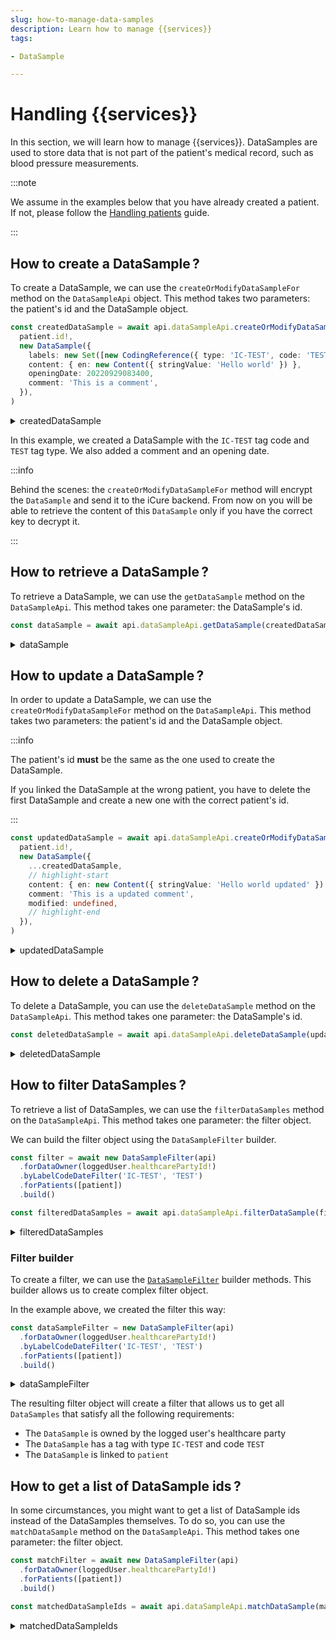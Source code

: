 ```yaml
---
slug: how-to-manage-data-samples
description: Learn how to manage {{services}}
tags:

- DataSample

---
```


# Handling {{services}}

In this section, we will learn how to manage {{services}}. DataSamples are used to store data that is not part of the
patient's medical record, such as blood pressure measurements.

:::note

We assume in the examples below that you have already created a patient. If not, please follow
the [Handling patients](/{{sdk}}/how-to/how-to-manage-patients) guide.

:::

## How to create a DataSample&#8239;?

To create a DataSample, we can use the `createOrModifyDataSampleFor` method on the `DataSampleApi` object. This method
takes two parameters: the patient's id and the DataSample object.

<!-- file://code-samples/{{sdk}}/how-to/datasamples/index.mts snippet:create a dataSample-->
```typescript
const createdDataSample = await api.dataSampleApi.createOrModifyDataSampleFor(
  patient.id!,
  new DataSample({
    labels: new Set([new CodingReference({ type: 'IC-TEST', code: 'TEST' })]),
    content: { en: new Content({ stringValue: 'Hello world' }) },
    openingDate: 20220929083400,
    comment: 'This is a comment',
  }),
)
```
<!-- output://code-samples/{{sdk}}/how-to/datasamples/createdDataSample.txt -->
<details>
<summary>createdDataSample</summary>

```json
{
  "id": "4b59d528-6c22-430f-8fc7-61f44b5e716b",
  "qualifiedLinks": {},
  "batchId": "f73812c1-3e39-46c7-a6f5-f83f5e7508c6",
  "index": 0,
  "valueDate": 20230328100138,
  "openingDate": 20220929083400,
  "created": 1679997698795,
  "modified": 1679997698795,
  "author": "f7ec463c-44b4-414e-9e7f-f2cc0967cc01",
  "responsible": "b16baab3-b6a3-42a0-b4b5-8dc8e00cc806",
  "comment": "This is a comment",
  "identifiers": [],
  "healthcareElementIds": {},
  "canvasesIds": {},
  "content": {
    "en": {
      "stringValue": "Hello world",
      "compoundValue": [],
      "ratio": [],
      "range": []
    }
  },
  "codes": {},
  "labels": {},
  "systemMetaData": {
    "secretForeignKeys": [
      "daf17f76-fc81-470b-b0b8-4918f2cc383f"
    ],
    "cryptedForeignKeys": {
      "b16baab3-b6a3-42a0-b4b5-8dc8e00cc806": {}
    },
    "delegations": {
      "b16baab3-b6a3-42a0-b4b5-8dc8e00cc806": {}
    },
    "encryptionKeys": {
      "b16baab3-b6a3-42a0-b4b5-8dc8e00cc806": {}
    }
  }
}
```
</details>

In this example, we created a DataSample with the `IC-TEST` tag code and `TEST` tag type. We also added a comment and an
opening date.

:::info

Behind the scenes: the `createOrModifyDataSampleFor` method will encrypt the `DataSample` and send it to the iCure backend. From now on you will be able to retrieve the content of this `DataSample` only if you have the correct key to decrypt it.

:::

## How to retrieve a DataSample&#8239;?

To retrieve a DataSample, we can use the `getDataSample` method on the `DataSampleApi`. This method takes one
parameter: the DataSample's id.

<!-- file://code-samples/{{sdk}}/how-to/datasamples/index.mts snippet:get a dataSample-->
```typescript
const dataSample = await api.dataSampleApi.getDataSample(createdDataSample.id!)
```
<!-- output://code-samples/{{sdk}}/how-to/datasamples/dataSample.txt -->
<details>
<summary>dataSample</summary>

```json
{
  "id": "4b59d528-6c22-430f-8fc7-61f44b5e716b",
  "qualifiedLinks": {},
  "batchId": "f73812c1-3e39-46c7-a6f5-f83f5e7508c6",
  "index": 0,
  "valueDate": 20230328100138,
  "openingDate": 20220929083400,
  "created": 1679997698795,
  "modified": 1679997698795,
  "author": "f7ec463c-44b4-414e-9e7f-f2cc0967cc01",
  "responsible": "b16baab3-b6a3-42a0-b4b5-8dc8e00cc806",
  "comment": "This is a comment",
  "identifiers": [],
  "healthcareElementIds": {},
  "canvasesIds": {},
  "content": {
    "en": {
      "stringValue": "Hello world",
      "compoundValue": [],
      "ratio": [],
      "range": []
    }
  },
  "codes": {},
  "labels": {},
  "systemMetaData": {
    "secretForeignKeys": [
      "daf17f76-fc81-470b-b0b8-4918f2cc383f"
    ],
    "cryptedForeignKeys": {
      "b16baab3-b6a3-42a0-b4b5-8dc8e00cc806": {}
    },
    "delegations": {
      "b16baab3-b6a3-42a0-b4b5-8dc8e00cc806": {}
    },
    "encryptionKeys": {
      "b16baab3-b6a3-42a0-b4b5-8dc8e00cc806": {}
    }
  }
}
```
</details>

## How to update a DataSample&#8239;?

In order to update a DataSample, we can use the `createOrModifyDataSampleFor` method on the `DataSampleApi`. This method takes two parameters: the patient's id and the DataSample object. 

:::info

The patient's id **must** be the same as the one used to create the DataSample.

If you linked the DataSample at the wrong patient, you have to delete the first DataSample and create a new one with the correct patient's id.

:::

<!-- file://code-samples/{{sdk}}/how-to/datasamples/index.mts snippet:update a dataSample-->
```typescript
const updatedDataSample = await api.dataSampleApi.createOrModifyDataSampleFor(
  patient.id!,
  new DataSample({
    ...createdDataSample,
    // highlight-start
    content: { en: new Content({ stringValue: 'Hello world updated' }) },
    comment: 'This is a updated comment',
    modified: undefined,
    // highlight-end
  }),
)
```
<!-- output://code-samples/{{sdk}}/how-to/datasamples/updatedDataSample.txt -->
<details>
<summary>updatedDataSample</summary>

```json
{
  "id": "4b59d528-6c22-430f-8fc7-61f44b5e716b",
  "qualifiedLinks": {},
  "batchId": "f73812c1-3e39-46c7-a6f5-f83f5e7508c6",
  "index": 0,
  "valueDate": 20230328100138,
  "openingDate": 20220929083400,
  "created": 1679997698795,
  "modified": 1679997699523,
  "author": "f7ec463c-44b4-414e-9e7f-f2cc0967cc01",
  "responsible": "b16baab3-b6a3-42a0-b4b5-8dc8e00cc806",
  "comment": "This is a updated comment",
  "identifiers": [],
  "healthcareElementIds": {},
  "canvasesIds": {},
  "content": {
    "en": {
      "stringValue": "Hello world updated",
      "compoundValue": [],
      "ratio": [],
      "range": []
    }
  },
  "codes": {},
  "labels": {},
  "systemMetaData": {
    "secretForeignKeys": [
      "daf17f76-fc81-470b-b0b8-4918f2cc383f"
    ],
    "cryptedForeignKeys": {
      "b16baab3-b6a3-42a0-b4b5-8dc8e00cc806": {}
    },
    "delegations": {
      "b16baab3-b6a3-42a0-b4b5-8dc8e00cc806": {}
    },
    "encryptionKeys": {
      "b16baab3-b6a3-42a0-b4b5-8dc8e00cc806": {}
    }
  }
}
```
</details>

## How to delete a DataSample&#8239;?

To delete a DataSample, you can use the `deleteDataSample` method on the `DataSampleApi`. This method takes one parameter: the DataSample's id.

<!-- file://code-samples/{{sdk}}/how-to/datasamples/index.mts snippet:delete a dataSample-->
```typescript
const deletedDataSample = await api.dataSampleApi.deleteDataSample(updatedDataSample.id!)
```
<!-- output://code-samples/{{sdk}}/how-to/datasamples/deletedDataSample.txt -->
<details>
<summary>deletedDataSample</summary>

```text
4b59d528-6c22-430f-8fc7-61f44b5e716b
```
</details>

## How to filter DataSamples&#8239;?

To retrieve a list of DataSamples, we can use the `filterDataSamples` method on the `DataSampleApi`. This method takes one parameter: the filter object.

We can build the filter object using the `DataSampleFilter` builder.

<!-- file://code-samples/{{sdk}}/how-to/datasamples/index.mts snippet:get a list of dataSamples-->
```typescript
const filter = await new DataSampleFilter(api)
  .forDataOwner(loggedUser.healthcarePartyId!)
  .byLabelCodeDateFilter('IC-TEST', 'TEST')
  .forPatients([patient])
  .build()

const filteredDataSamples = await api.dataSampleApi.filterDataSample(filter)
```
<!-- output://code-samples/{{sdk}}/how-to/datasamples/filteredDataSamples.txt -->
<details>
<summary>filteredDataSamples</summary>

```json
{
  "pageSize": 1,
  "totalSize": 1,
  "rows": [
    {
      "id": "4b59d528-6c22-430f-8fc7-61f44b5e716b",
      "qualifiedLinks": {},
      "batchId": "f73812c1-3e39-46c7-a6f5-f83f5e7508c6",
      "index": 0,
      "valueDate": 20230328100138,
      "openingDate": 20220929083400,
      "created": 1679997698795,
      "modified": 1679997699523,
      "author": "f7ec463c-44b4-414e-9e7f-f2cc0967cc01",
      "responsible": "b16baab3-b6a3-42a0-b4b5-8dc8e00cc806",
      "comment": "This is a updated comment",
      "identifiers": [],
      "healthcareElementIds": {},
      "canvasesIds": {},
      "content": {
        "en": {
          "stringValue": "Hello world updated",
          "compoundValue": [],
          "ratio": [],
          "range": []
        }
      },
      "codes": {},
      "labels": {},
      "systemMetaData": {
        "secretForeignKeys": [
          "daf17f76-fc81-470b-b0b8-4918f2cc383f"
        ],
        "cryptedForeignKeys": {
          "b16baab3-b6a3-42a0-b4b5-8dc8e00cc806": {}
        },
        "delegations": {
          "b16baab3-b6a3-42a0-b4b5-8dc8e00cc806": {}
        },
        "encryptionKeys": {
          "b16baab3-b6a3-42a0-b4b5-8dc8e00cc806": {}
        }
      }
    }
  ],
  "nextKeyPair": {}
}
```
</details>

### Filter builder

To create a filter, we can use the [`DataSampleFilter`](/{{sdk}}/references/filters/DataSampleFilter#methods) builder methods. This builder allows us to create complex filter object.

In the example above, we created the filter this way:

<!-- file://code-samples/{{sdk}}/how-to/datasamples/index.mts snippet:filter builder-->
```typescript
const dataSampleFilter = new DataSampleFilter(api)
  .forDataOwner(loggedUser.healthcarePartyId!)
  .byLabelCodeDateFilter('IC-TEST', 'TEST')
  .forPatients([patient])
  .build()
```
<!-- output://code-samples/{{sdk}}/how-to/datasamples/dataSampleFilter.txt -->
<details>
<summary>dataSampleFilter</summary>

```json
{}
```
</details>

The resulting filter object will create a filter that allows us to get all `DataSamples` that satisfy all the following requirements:

- The `DataSample` is owned by the logged user's healthcare party
- The `DataSample` has a tag with type `IC-TEST` and code `TEST`
- The `DataSample` is linked to `patient`

## How to get a list of DataSample ids&#8239;?

In some circumstances, you might want to get a list of DataSample ids instead of the DataSamples themselves. To do so, you can use the `matchDataSample` method on the `DataSampleApi`. This method takes one parameter: the filter object.

<!-- file://code-samples/{{sdk}}/how-to/datasamples/index.mts snippet:get a list of dataSamples ids-->
```typescript
const matchFilter = await new DataSampleFilter(api)
  .forDataOwner(loggedUser.healthcarePartyId!)
  .forPatients([patient])
  .build()

const matchedDataSampleIds = await api.dataSampleApi.matchDataSample(matchFilter)
```
<!-- output://code-samples/{{sdk}}/how-to/datasamples/matchedDataSampleIds.txt -->
<details>
<summary>matchedDataSampleIds</summary>

```text
[
  "4b59d528-6c22-430f-8fc7-61f44b5e716b"
]
```
</details>
